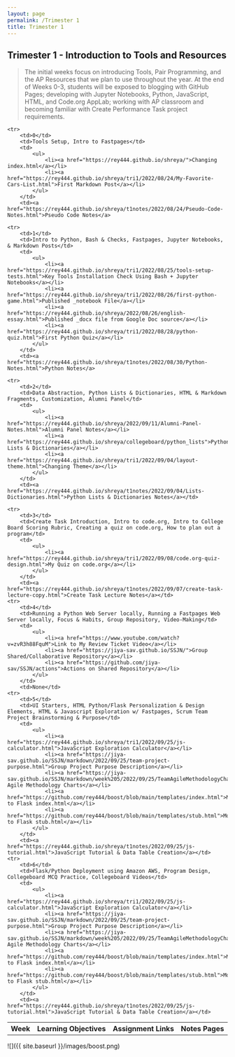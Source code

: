 ```yaml
---
layout: page
permalink: /Trimester 1
title: Trimester 1
---
```

## Trimester 1 - Introduction to Tools and Resources
> The initial weeks focus on introducing Tools, Pair Programming, and the AP Resources that we plan to use throughout the year. At the end of Weeks 0-3, students will be exposed to blogging with GitHub Pages; developing with Jupyter Notebooks, Python, JavaScript, HTML, and Code.org AppLab; working with AP classroom and becoming familiar with Create Performance Task project requirements.


<table>
    <tr>
     <th>Week</th>
     <th>Learning Objectives</th>
     <th>Assignment Links</th>
     <th>Notes Pages</th>
    </tr>
    
    <tr>
        <td>0</td>
        <td>Tools Setup, Intro to Fastpages</td>
        <td>
            <ul>
                <li><a href="https://rey444.github.io/shreya/">Changing index.html</a></li>
                <li><a href="https://rey444.github.io/shreya/tri1/2022/08/24/My-Favorite-Cars-List.html">First Markdown Post</a></li>
            </ul>
        </td>
        <td><a href="https://rey444.github.io/shreya/t1notes/2022/08/24/Pseudo-Code-Notes.html">Pseudo Code Notes</a>

    <tr>
        <td>1</td>
        <td>Intro to Python, Bash & Checks, Fastpages, Jupyter Notebooks, & Markdown Posts</td>
        <td>
            <ul>
                <li><a href="https://rey444.github.io/shreya/tri1/2022/08/25/tools-setup-tests.html">Key Tools Installation Check Using Bash + Jupyter Notebooks</a></li>
                <li><a href="https://rey444.github.io/shreya/tri1/2022/08/26/first-python-game.html">Published _notebook File</a></li>
                <li><a href="https://rey444.github.io/shreya/2022/08/26/english-essay.html">Published _docx file from Google Doc source</a></li>
                <li><a href="https://rey444.github.io/shreya/tri1/2022/08/28/python-quiz.html">First Python Quiz</a></li>
            </ul>
        </td>
        <td><a href="https://rey444.github.io/shreya/t1notes/2022/08/30/Python-Notes.html">Python Notes</a>

    <tr>
        <td>2</td>
        <td>Data Abstraction, Python Lists & Dictionaries, HTML & Markdown Fragments, Customization, Alumni Panel</td>
        <td>
            <ul>
                <li><a href="https://rey444.github.io/shreya/2022/09/11/Alumni-Panel-Notes.html">Alumni Panel Notes</a></li>
                <li><a href="https://rey444.github.io/shreya/collegeboard/python_lists">Python Lists & Dictionaries</a></li>
                <li><a href="https://rey444.github.io/shreya/tri1/2022/09/04/layout-theme.html">Changing Theme</a></li>
            </ul>
        </td>
        <td><a href="https://rey444.github.io/shreya/t1notes/2022/09/04/Lists-Dictionaries.html">Python Lists & Dictionaries Notes</a></td>
    
    <tr>
        <td>3</td>
        <td>Create Task Introduction, Intro to code.org, Intro to College Board Scoring Rubric, Creating a quiz on code.org, How to plan out a program</td>
        <td>
            <ul>
                <li><a href="https://rey444.github.io/shreya/tri1/2022/09/08/code.org-quiz-design.html">My Quiz on code.org</a></li>
            </ul>
        </td>
        <td><a href="https://rey444.github.io/shreya/t1notes/2022/09/07/create-task-lecture-copy.html">Create Task Lecture Notes</a></td>
    <tr>
        <td>4</td>
        <td>Running a Python Web Server locally, Running a Fastpages Web Server locally, Focus & Habits, Group Repository, Video-Making</td>
        <td>
            <ul>
                <li><a href="https://www.youtube.com/watch?v=zvR3h88FquM">Link to My Review Ticket Video</a></li>
                <li><a href="https://jiya-sav.github.io/SSJN/">Group Shared/Collaborative Repository</a></li>
                <li><a href="https://github.com/jiya-sav/SSJN/actions">Actions on Shared Repository</a></li>
            </ul>
        </td>
        <td>None</td>
    <tr>
        <td>5</td>
        <td>UI Starters, HTML Python/Flask Personalization & Design Elements, HTML & Javascript Exploration w/ Fastpages, Scrum Team Project Brainstorming & Purpose</td>
        <td>
            <ul>
                <li><a href="https://rey444.github.io/shreya/tri1/2022/09/25/js-calculator.html">JavaScript Exploration Calculator</a></li>
                <li><a href="https://jiya-sav.github.io/SSJN/markdown/2022/09/25/team-project-purpose.html">Group Project Purpose Description</a></li>
                <li><a href="https://jiya-sav.github.io/SSJN/markdown/week%205/2022/09/25/TeamAgileMethodologyCharts.html">Team Agile Methodology Charts</a></li>
                <li><a href="https://github.com/rey444/boost/blob/main/templates/index.html">Modifications to Flask index.html</a></li>
                <li><a href="https://github.com/rey444/boost/blob/main/templates/stub.html">Modifications to Flask stub.html</a></li>
            </ul>
        </td>
        <td><a href="https://rey444.github.io/shreya/t1notes/2022/09/25/js-tutorial.html">JavaScript Tutorial & Data Table Creation</a></td>
    <tr>
        <td>6</td>
        <td>Flask/Python Deployment using Amazon AWS, Program Design, Collegeboard MCQ Practice, Collegeboard Videos</td>
        <td>
            <ul>
                <li><a href="https://rey444.github.io/shreya/tri1/2022/09/25/js-calculator.html">JavaScript Exploration Calculator</a></li>
                <li><a href="https://jiya-sav.github.io/SSJN/markdown/2022/09/25/team-project-purpose.html">Group Project Purpose Description</a></li>
                <li><a href="https://jiya-sav.github.io/SSJN/markdown/week%205/2022/09/25/TeamAgileMethodologyCharts.html">Team Agile Methodology Charts</a></li>
                <li><a href="https://github.com/rey444/boost/blob/main/templates/index.html">Modifications to Flask index.html</a></li>
                <li><a href="https://github.com/rey444/boost/blob/main/templates/stub.html">Modifications to Flask stub.html</a></li>
            </ul>
        </td>
        <td><a href="https://rey444.github.io/shreya/t1notes/2022/09/25/js-tutorial.html">JavaScript Tutorial & Data Table Creation</a></td>


</table>

![]({{ site.baseurl }}/images/boost.png)
